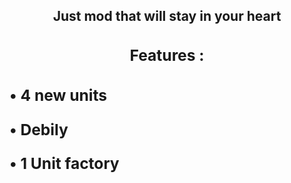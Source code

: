 <div align="center"> 
  <h2>
  Just mod that will stay in your heart 
  <h2>
<div>

<div>
  <h3>
  
  Features :

  <h3>
<div>

<div align="left">
  <h20>
  
  • 4 new units

  • Debily

  • 1 Unit factory

  <h20>
<div>
